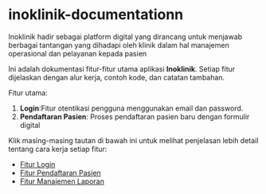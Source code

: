 # inoklinik-documentationn
Inoklinik hadir sebagai platform digital yang dirancang untuk menjawab berbagai tantangan yang dihadapi oleh klinik dalam hal manajemen operasional dan pelayanan kepada pasien

Ini adalah dokumentasi fitur-fitur utama aplikasi **Inoklinik**. Setiap fitur dijelaskan dengan alur kerja, contoh kode, dan catatan tambahan.

Fitur utama:
1. **Login**:Fitur otentikasi pengguna menggunakan email dan password.
2. **Pendaftaran Pasien**: Proses pendaftaran pasien baru dengan formulir digital

Klik masing-masing tautan di bawah ini untuk melihat penjelasan lebih detail tentang cara kerja setiap fitur:
- [Fitur Login](login.md)
- [Fitur Pendaftaran Pasien](pendaftaran.md)
- [Fitur Manajemen Laporan](laporan.md)

